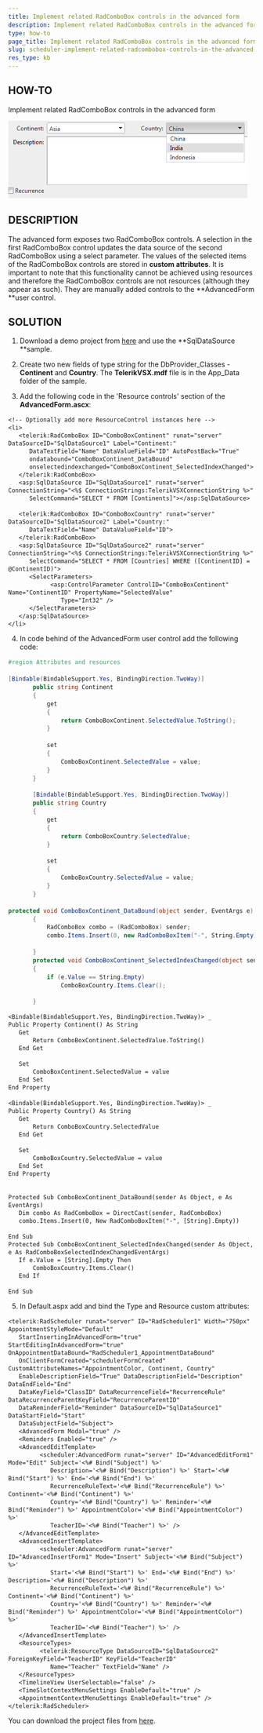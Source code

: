 ```yaml
---
title: Implement related RadComboBox controls in the advanced form
description: Implement related RadComboBox controls in the advanced form of RadScheduler for ASP.NET AJAX. Check it now!
type: how-to
page_title: Implement related RadComboBox controls in the advanced form
slug: scheduler-implement-related-radcombobox-controls-in-the-advanced-form
res_type: kb
---
```



   
## HOW-TO  
  
 Implement related RadComboBox controls in the advanced form  
   
 ![related combox in advanced form](Images/scheduler-Related-Combos-Advanced-Form.png)  
   
## DESCRIPTION  
   
 The advanced form exposes two RadComboBox controls. A selection in the first RadComboBox control updates the data source of the second RadComboBox using a select parameter. The values of the selected items of the RadComboBox controls are stored in **custom attributes**. It is important to note that this functionality cannot be achieved using resources and therefore the RadComboBox controls are not resources (although they appear as such). They are manually added controls to the **AdvancedForm **user control.  
   
## SOLUTION  
   
 1. Download a demo project from [here](https://www.telerik.com/community/code-library/aspnet-ajax/scheduler/customize-the-advanced-form-with-the-advanced-template-user-controls.aspx) and use the **SqlDataSource **sample.   
   
 2. Create two new fields of type string for the DbProvider\_Classes - **Continent** and **Country**. The **TelerikVSX.mdf** file is in the App\_Data folder of the sample.  
   
 3. Add the following code in the 'Resource controls' section of the **AdvancedForm.ascx**:  
   
````ASP.NET
<!-- Optionally add more ResourceControl instances here -->
<li>
   <telerik:RadComboBox ID="ComboBoxContinent" runat="server" DataSourceID="SqlDataSource1" Label="Continent:"
      DataTextField="Name" DataValueField="ID" AutoPostBack="True"
      ondatabound="ComboBoxContinent_DataBound"
      onselectedindexchanged="ComboBoxContinent_SelectedIndexChanged">
   </telerik:RadComboBox>
   <asp:SqlDataSource ID="SqlDataSource1" runat="server" ConnectionString="<%$ ConnectionStrings:TelerikVSXConnectionString %>"
      SelectCommand="SELECT * FROM [Continents]"></asp:SqlDataSource>
   
   <telerik:RadComboBox ID="ComboBoxCountry" runat="server" DataSourceID="SqlDataSource2" Label="Country:"
      DataTextField="Name" DataValueField="ID">
   </telerik:RadComboBox>
   <asp:SqlDataSource ID="SqlDataSource2" runat="server" ConnectionString="<%$ ConnectionStrings:TelerikVSXConnectionString %>"
      SelectCommand="SELECT * FROM [Countries] WHERE ([ContinentID] = @ContinentID)">
      <SelectParameters>
            <asp:ControlParameter ControlID="ComboBoxContinent" Name="ContinentID" PropertyName="SelectedValue"
               Type="Int32" />
      </SelectParameters>
   </asp:SqlDataSource>
</li>
````
 
 4. In code behind of the AdvancedForm user control add the following code:  
   
 ````C#
#region Attributes and resources
 
[Bindable(BindableSupport.Yes, BindingDirection.TwoWay)]
        public string Continent
        {
            get
            {
                return ComboBoxContinent.SelectedValue.ToString();
            }
 
            set
            {
                ComboBoxContinent.SelectedValue = value;
            }
        }
 
        [Bindable(BindableSupport.Yes, BindingDirection.TwoWay)]
        public string Country
        {
            get
            {
                return ComboBoxCountry.SelectedValue;
            }
 
            set
            {
                ComboBoxCountry.SelectedValue = value;
            }
        }  

protected void ComboBoxContinent_DataBound(object sender, EventArgs e)
        {
            RadComboBox combo = (RadComboBox) sender;
            combo.Items.Insert(0, new RadComboBoxItem("-", String.Empty));
       
        }
        protected void ComboBoxContinent_SelectedIndexChanged(object sender, RadComboBoxSelectedIndexChangedEventArgs e)
        {
            if (e.Value == String.Empty)
                ComboBoxCountry.Items.Clear();
 
        }
 ````
 ````VB
 <Bindable(BindableSupport.Yes, BindingDirection.TwoWay)> _
Public Property Continent() As String
    Get
        Return ComboBoxContinent.SelectedValue.ToString()
    End Get
 
    Set
        ComboBoxContinent.SelectedValue = value
    End Set
End Property
 
<Bindable(BindableSupport.Yes, BindingDirection.TwoWay)> _
Public Property Country() As String
    Get
        Return ComboBoxCountry.SelectedValue
    End Get
 
    Set
        ComboBoxCountry.SelectedValue = value
    End Set
End Property
 
 
Protected Sub ComboBoxContinent_DataBound(sender As Object, e As EventArgs)
    Dim combo As RadComboBox = DirectCast(sender, RadComboBox)
    combo.Items.Insert(0, New RadComboBoxItem("-", [String].Empty))
 
End Sub
Protected Sub ComboBoxContinent_SelectedIndexChanged(sender As Object, e As RadComboBoxSelectedIndexChangedEventArgs)
    If e.Value = [String].Empty Then
        ComboBoxCountry.Items.Clear()
    End If
 
End Sub
 ````

5. In Default.aspx add and bind the Type and Resource custom attributes:

````ASP.NET
<telerik:RadScheduler runat="server" ID="RadScheduler1" Width="750px" AppointmentStyleMode="Default"
   StartInsertingInAdvancedForm="true" StartEditingInAdvancedForm="true" OnAppointmentDataBound="RadScheduler1_AppointmentDataBound"
   OnClientFormCreated="schedulerFormCreated" CustomAttributeNames="AppointmentColor, Continent, Country"
   EnableDescriptionField="True" DataDescriptionField="Description" DataEndField="End"
   DataKeyField="ClassID" DataRecurrenceField="RecurrenceRule" DataRecurrenceParentKeyField="RecurrenceParentID"
   DataReminderField="Reminder" DataSourceID="SqlDataSource1" DataStartField="Start"
   DataSubjectField="Subject">
   <AdvancedForm Modal="true" />
   <Reminders Enabled="true" />
   <AdvancedEditTemplate>
         <scheduler:AdvancedForm runat="server" ID="AdvancedEditForm1" Mode="Edit" Subject='<%# Bind("Subject") %>'
            Description='<%# Bind("Description") %>' Start='<%# Bind("Start") %>' End='<%# Bind("End") %>'
            RecurrenceRuleText='<%# Bind("RecurrenceRule") %>' Continent='<%# Bind("Continent") %>'
            Country='<%# Bind("Country") %>' Reminder='<%# Bind("Reminder") %>' AppointmentColor='<%# Bind("AppointmentColor") %>'
            TeacherID='<%# Bind("Teacher") %>' />
   </AdvancedEditTemplate>
   <AdvancedInsertTemplate>
         <scheduler:AdvancedForm runat="server" ID="AdvancedInsertForm1" Mode="Insert" Subject='<%# Bind("Subject") %>'
            Start='<%# Bind("Start") %>' End='<%# Bind("End") %>' Description='<%# Bind("Description") %>'
            RecurrenceRuleText='<%# Bind("RecurrenceRule") %>' Continent='<%# Bind("Continent") %>'
            Country='<%# Bind("Country") %>' Reminder='<%# Bind("Reminder") %>' AppointmentColor='<%# Bind("AppointmentColor") %>'
            TeacherID='<%# Bind("Teacher") %>' />
   </AdvancedInsertTemplate>
   <ResourceTypes>
         <telerik:ResourceType DataSourceID="SqlDataSource2" ForeignKeyField="TeacherID" KeyField="TeacherID"
            Name="Teacher" TextField="Name" />
   </ResourceTypes>
   <TimelineView UserSelectable="false" />
   <TimeSlotContextMenuSettings EnableDefault="true" />
   <AppointmentContextMenuSettings EnableDefault="true" />
</telerik:RadScheduler>
````

You can download the project files from [here](files/scheduler-relatedcombosinadvform.zip).


   